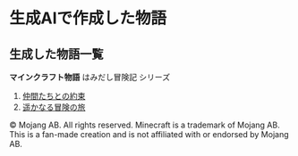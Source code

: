 # 生成AIで作成した物語
## 生成した物語一覧

**マインクラフト物語**
はみだし冒険記 シリーズ

1. [仲間たちとの約束](https://t2k2pp.github.io/AIXA/Story/1.仲間たちとの約束－本編ー.html)
2. [遥かなる冒険の旅](https://t2k2pp.github.io/AIXA/Story/2.遥かなる冒険の旅ー本編ー.html)

© Mojang AB. All rights reserved. Minecraft is a trademark of Mojang AB.
This is a fan-made creation and is not affiliated with or endorsed by Mojang AB.
